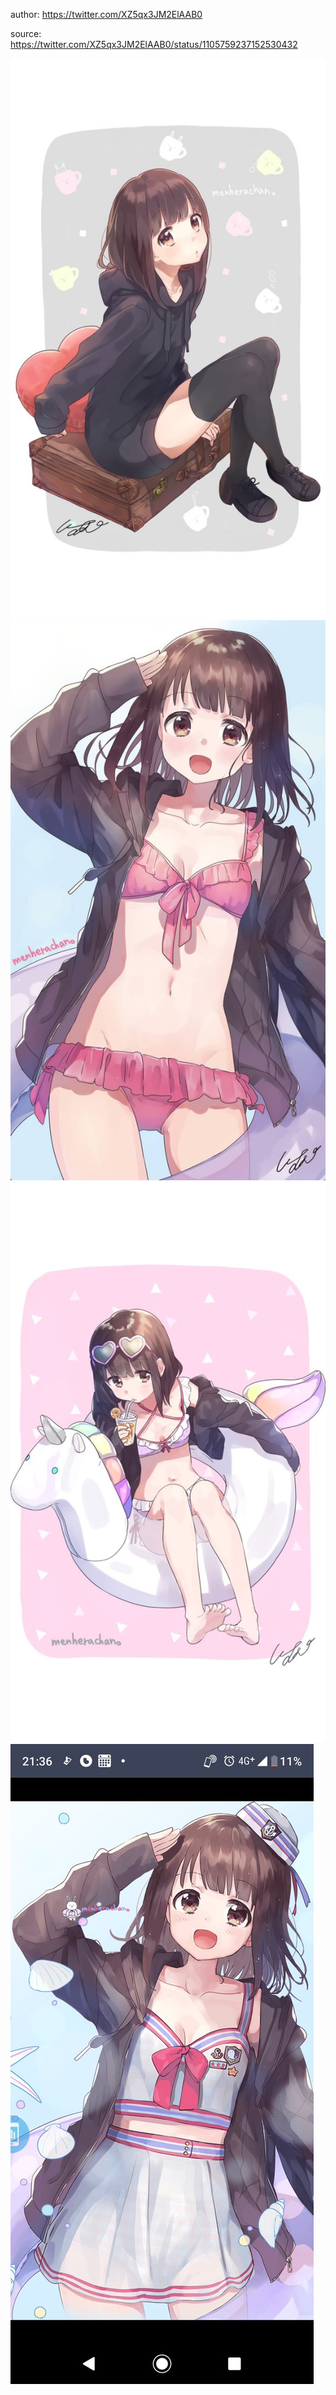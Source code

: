 author:
https://twitter.com/XZ5qx3JM2ElAAB0

source:
https://twitter.com/XZ5qx3JM2ElAAB0/status/1105759237152530432

![D1hyJ3hUkAI6uxM.jpg](D1hyJ3hUkAI6uxM.jpg)
![D1hyJloVYAEGcJv.jpg](D1hyJloVYAEGcJv.jpg)
![D1hyKBHVYAEI9K5.jpg](D1hyKBHVYAEI9K5.jpg)
![D1hyKXbV4AAz9at.jpg](D1hyKXbV4AAz9at.jpg)

